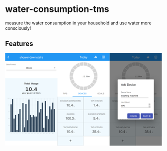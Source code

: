 # water-consumption-tms
measure the water consumption in your household and use water more consciously!

## Features
![screenshot](screenshots/app_merged.png)
<br/>

